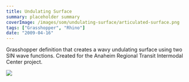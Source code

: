 ```yaml
---
title: Undulating Surface
summary: placeholder summary
coverImage: /images/som/undulating-surface/articulated-surface.png
tags: ["Grasshopper", "Rhino"]
date: "2009-04-16"
---
```


Grasshopper definition that creates a wavy undulating surface using two SIN wave functions. Created for the Anaheim Regional Transit Intermodal Center project.

![](/images/som/undulating-surface/grasshooper-samples.jpg)
